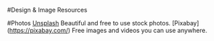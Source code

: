 #Design & Image Resources 


#Photos
[Unsplash](https://unsplash.com/) Beautiful and free to use stock photos.
[Pixabay] (https://pixabay.com/) Free images and videos you can use anywhere.
